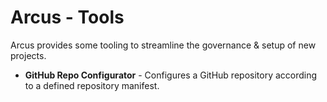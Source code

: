 # Arcus - Tools
Arcus provides some tooling to streamline the governance & setup of new projects.

- **GitHub Repo Configurator** - Configures a GitHub repository according to a defined repository manifest.